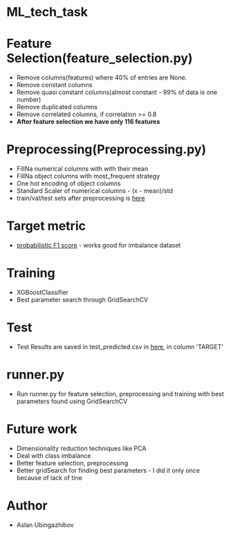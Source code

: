 # ML_tech_task
# Feature Selection(feature_selection.py)
- Remove columns(features) where 40% of entries are None. 
- Remove constant columns
- Remove quasi constant columns(almost constant - 99% of data is one number)
- Remove duplicated columns
- Remove correlated columns, if correlation >= 0.8
- **After feature selection we have only 116 features**
# Preprocessing(Preprocessing.py)
- FillNa numerical columns with with their mean
- FillNa object columns with most_frequent strategy
- One hot encoding of object columns
- Standard Scaler of numerical columns - (x - mean)/std
- train/val/test sets after preprocessing is [here](https://drive.google.com/drive/folders/1I_9fAZyag02Gy9SdFNVCelLDbyCMgaqO?usp=sharing)
# Target metric
- [probabilistic F1 score](https://aclanthology.org/2020.eval4nlp-1.9.pdf) - works good for imbalance dataset
# Training
- XGBoostClassifier
- Best parameter search through GridSearchCV
# Test
- Test Results are saved in test_predicted.csv in [here](https://drive.google.com/drive/folders/1I_9fAZyag02Gy9SdFNVCelLDbyCMgaqO?usp=sharing), in column 'TARGET'
# runner.py
- Run runner.py for feature selection, preprocessing and training with best parameters found using GridSearchCV
# Future work
- Dimensionality reduction techniques like PCA
- Deal with class imbalance
- Better feature selection, preprocessing
- Better gridSearch for finding best parameters - I did it only once because of lack of tine
 
# Author
- Aslan Ubingazhibov
